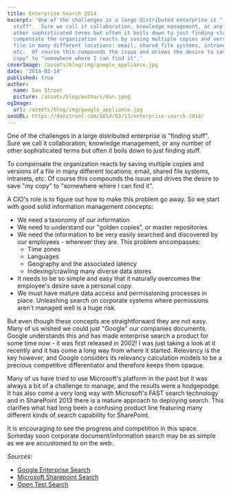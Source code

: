 ```yaml
---
title: Enterprise Search 2014
excerpt: 'One of the challenges in a large distributed enterprise is "finding
  stuff".  Sure we call it collaboration, knowledge management, or any number of
  other sophisticated terms but often it boils down to just finding stuff. To
  compensate the organization reacts by saving multiple copies and versions of a
  file in many different locations: email, shared file systems, intranets,
  etc.  Of course this compounds the issue and drives the desire to save "my
  copy" to "somewhere where I can find it".'
coverImage: /assets/blog/img/google_appliance.jpg
date: '2014-03-14'
published: true
author:
  name: Dan Stroot
  picture: /assets/blog/authors/dan.jpeg
ogImage:
  url: /assets/blog/img/google_appliance.jpg
seoURL: https://danstroot.com/2014/03/13/enterprise-search-2014/
---
```


One of the challenges in a large distributed enterprise is "finding stuff". Sure we call it collaboration, knowledge management, or any number of other sophisticated terms but often it boils down to just finding stuff.

To compensate the organization reacts by saving multiple copies and versions of a file in many different locations: email, shared file systems, intranets, etc. Of course this compounds the issue and drives the desire to save "my copy" to "somewhere where I can find it".

A CIO's role is to figure out how to make this problem go away. So we start with good solid information management concepts:

- We need a taxonomy of our information
- We need to understand our "golden copies", or master repositories
- We need the information to be very easily searched and discovered by our employees - wherever they are. This problem encompasses:
  - Time zones
  - Languages
  - Geography and the associated latency
  - Indexing/crawling many diverse data stores
- It needs to be so simple and easy that it naturally overcomes the employee's desire save a personal copy.
- We must have mature data access and permissioning processes in place. Unleashing search on corporate systems where permissions aren't managed well is a huge risk.

But even though these concepts are straightforward they are not easy. Many of us wished we could just "Google" our companies documents. Google understands this and has made enterprise search a product for some time now - it was first released in 2002! I was just taking a look at it recently and it has come a long way from where it started. Relevancy is the key however, and Google considers its relevancy calculation models to be a precious competitive differentiator and therefore keeps them opaque.

Many of us have tried to use Microsoft's platform in the past but it was always a bit of a challenge to manage, and the results were a hodgepodge. It has also come a very long way with Microsoft's FAST search technology and in SharePoint 2013 there is a mature approach to deploying search. This clarifies what had long been a confusing product line featuring many different kinds of search capability for SharePoint.

It is encouraging to see the progress and competition in this space. Someday soon corporate document/information search may be as simple as we are accustomed to on the web.

_Sources:_

- [Google Enterprise Search](http://www.google.com/enterprise/search/products/gsa.html)
- [Microsoft Sharepoint Search](<http://technet.microsoft.com/en-us/library/cc263400(v=office.15)>)
- [Open Test Search](http://www.opentestsearch.com/)
